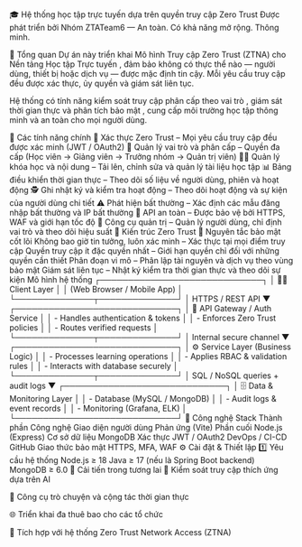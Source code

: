 🎓 Hệ thống học tập trực tuyến dựa trên quyền truy cập Zero Trust
Được phát triển bởi Nhóm ZTATeam6 — An toàn. Có khả năng mở rộng. Thông minh.

🧩 Tổng quan
Dự án này triển khai Mô hình Truy cập Zero Trust (ZTNA) cho Nền tảng Học tập Trực tuyến , đảm bảo không có thực thể nào — người dùng, thiết bị hoặc dịch vụ — được mặc định tin cậy.
Mỗi yêu cầu truy cập đều được xác thực, ủy quyền và giám sát liên tục.

Hệ thống có tính năng kiểm soát truy cập phân cấp theo vai trò , giám sát thời gian thực và phân tích bảo mật , cung cấp môi trường học tập thông minh và an toàn cho mọi người dùng.

🚀 Các tính năng chính
🔐 Xác thực Zero Trust – Mọi yêu cầu truy cập đều được xác minh (JWT / OAuth2)
👥 Quản lý vai trò và phân cấp – Quyền đa cấp (Học viên → Giảng viên → Trưởng nhóm → Quản trị viên)
🧑‍🏫 Quản lý khóa học và nội dung – Tải lên, chỉnh sửa và quản lý tài liệu học tập
📊 Bảng điều khiển thời gian thực – Theo dõi số liệu về người dùng, phiên và hoạt động
🕵️ Ghi nhật ký và kiểm tra hoạt động – Theo dõi hoạt động và sự kiện của người dùng chi tiết
⚠️ Phát hiện bất thường – Xác định các mẫu đăng nhập bất thường và IP bất thường
📡 API an toàn – Được bảo vệ bởi HTTPS, WAF và giới hạn tốc độ
🔧 Công cụ quản trị – Quản lý người dùng, chỉ định vai trò và theo dõi hiệu suất
🧱 Kiến trúc Zero Trust
🔑 Nguyên tắc bảo mật cốt lõi
Không bao giờ tin tưởng, luôn xác minh – Xác thực tại mọi điểm truy cập
Quyền truy cập ít đặc quyền nhất – Giới hạn quyền chỉ đối với những quyền cần thiết
Phân đoạn vi mô – Phân lập tài nguyên và dịch vụ theo vùng bảo mật
Giám sát liên tục – Nhật ký kiểm tra thời gian thực và theo dõi sự kiện
Mô hình hệ thống
┌─────────────────────────────┐
│       🧑‍💻 Client Layer       │
│  (Web Browser / Mobile App) │
└──────────────┬──────────────┘
               │ HTTPS / REST API
               ▼
┌─────────────────────────────┐
│  🚪 API Gateway / Auth Service │
│ - Handles authentication & tokens  │
│ - Enforces Zero Trust policies     │
│ - Routes verified requests         │
└──────────────┬──────────────┘
               │ Internal secure channel
               ▼
┌─────────────────────────────┐
│ ⚙️ Service Layer (Business Logic) │
│ - Processes learning operations     │
│ - Applies RBAC & validation rules   │
│ - Interacts with database securely  │
└──────────────┬──────────────┘
               │ SQL / NoSQL queries + audit logs
               ▼
┌─────────────────────────────┐
│ 🗄️ Data & Monitoring Layer   │
│ - Database (MySQL / MongoDB) │
│ - Audit logs & event records │
│ - Monitoring (Grafana, ELK)  │
└─────────────────────────────┘
🧰 Công nghệ Stack
Thành phần	Công nghệ
Giao diện người dùng	Phản ứng (Vite)
Phần cuối	Node.js (Express)
Cơ sở dữ liệu	MongoDB
Xác thực	JWT / OAuth2
DevOps / CI-CD	GitHub
Giao thức bảo mật	HTTPS, MFA, WAF
⚙️ Cài đặt & Thiết lập
1️⃣ Yêu cầu hệ thống
Node.js ≥ 18
Java ≥ 17 (nếu là Spring Boot backend)
MongoDB ≥ 6.0
🔮 Cải tiến trong tương lai 🤖 Kiểm soát truy cập thích ứng dựa trên AI

💬 Công cụ trò chuyện và cộng tác thời gian thực

🌐 Triển khai đa thuê bao cho các tổ chức

🔐 Tích hợp với hệ thống Zero Trust Network Access (ZTNA)
